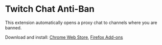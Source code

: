 # Twitch Chat Anti-Ban
This extension automatically opens a proxy chat to channels where you are banned.

Download and install: [Chrome Web Store](https://chrome.google.com/webstore/detail/twitch-chat-anti-ban/ipnllhnoiiclnoonckahfcpahgehgdgb), [Firefox Add-ons](https://addons.mozilla.org/en-US/firefox/addon/twitch-chat-anti-ban/)
